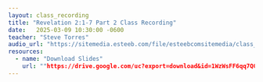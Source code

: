```yaml
---
layout: class_recording
title: "Revelation 2:1-7 Part 2 Class Recording"
date:   2025-03-09 10:30:00 -0600
teacher: "Steve Torres"
audio_url: "https://sitemedia.esteeb.com/file/esteebcomsitemedia/class_recordings/Revelation-2_1-7-Part-2.mp3"
resources:
  - name: "Download Slides"
    url: ""https://drive.google.com/uc?export=download&id=1WzWsFF6qq7Q0IxNbCJ4BkF-e0OHOZMK8""
---
```

